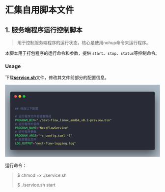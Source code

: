 # 汇集自用脚本文件

## 1. 服务端程序运行控制脚本

> 用于控制服务端程序的运行状态，核心是使用nohup命令来运行程序。

本脚本用于打包程序的运行命令和参数，提供 `start`、`stop`、`status`等控制命令。

### Usage

下载[**service.sh**](https://raw.githubusercontent.com/yoojia/scripts/master/service.sh)文件，修改其文件前部分的配置信息。

![](./images/service-config.png)

运行命令：

> $ chmod +x ./service.sh
> 
> $ ./service.sh start